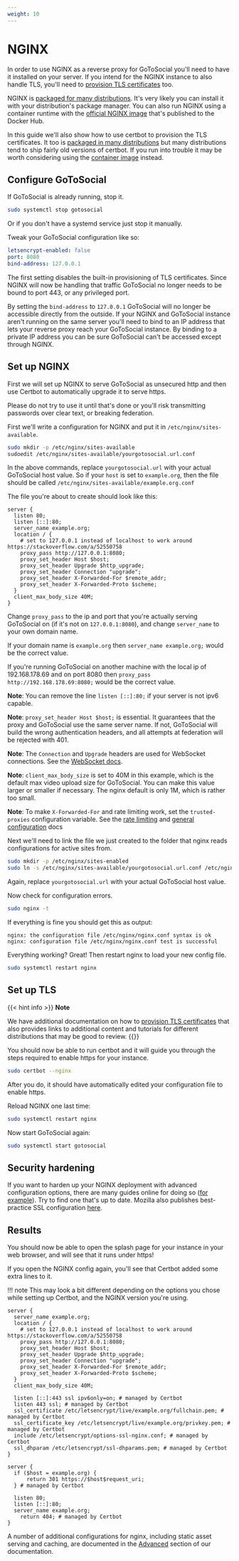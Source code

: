 ```yaml
---
weight: 10
---
```

# NGINX

In order to use NGINX as a reverse proxy for GoToSocial you'll need to have it installed on your server. If you intend for the NGINX instance to also handle TLS, you'll need to [provision TLS certificates](../../../advanced/certificates) too.

NGINX is [packaged for many distributions](https://repology.org/project/nginx/versions). It's very likely you can install it with your distribution's package manager. You can also run NGINX using a container runtime with the [official NGINX image](https://hub.docker.com/_/nginx) that's published to the Docker Hub.

In this guide we'll also show how to use certbot to provision the TLS certificates. It too is [packaged in many distributions](https://repology.org/project/certbot/versions) but many distributions tend to ship fairly old versions of certbot. If you run into trouble it may be worth considering using the [container image](https://hub.docker.com/r/certbot/certbot) instead.

## Configure GoToSocial

If GoToSocial is already running, stop it.

```bash
sudo systemctl stop gotosocial
```

Or if you don't have a systemd service just stop it manually.

Tweak your GoToSocial configuration like so:

```yaml
letsencrypt-enabled: false
port: 8080
bind-address: 127.0.0.1
```

The first setting disables the built-in provisioning of TLS certificates. Since NGINX will now be handling that traffic GoToSocial no longer needs to be bound to port 443, or any privileged port.

By setting the `bind-address` to `127.0.0.1` GoToSocial will no longer be accessible directly from the outside. If your NGINX and GoToSocial instance aren't running on the same server you'll need to bind to an IP address that lets your reverse proxy reach your GoToSocial instance. By binding to a private IP address you can be sure GoToSocial can't be accessed except through NGINX.

## Set up NGINX

First we will set up NGINX to serve GoToSocial as unsecured http and then use Certbot to automatically upgrade it to serve https.

Please do not try to use it until that's done or you'll risk transmitting passwords over clear text, or breaking federation.

First we'll write a configuration for NGINX and put it in `/etc/nginx/sites-available`.

```bash
sudo mkdir -p /etc/nginx/sites-available
sudoedit /etc/nginx/sites-available/yourgotosocial.url.conf
```

In the above commands, replace `yourgotosocial.url` with your actual GoToSocial host value. So if your `host` is set to `example.org`, then the file should be called `/etc/nginx/sites-available/example.org.conf`

The file you're about to create should look like this:

```nginx
server {
  listen 80;
  listen [::]:80;
  server_name example.org;
  location / {
    # set to 127.0.0.1 instead of localhost to work around https://stackoverflow.com/a/52550758
    proxy_pass http://127.0.0.1:8080;
    proxy_set_header Host $host;
    proxy_set_header Upgrade $http_upgrade;
    proxy_set_header Connection "upgrade";
    proxy_set_header X-Forwarded-For $remote_addr;
    proxy_set_header X-Forwarded-Proto $scheme;
  }
  client_max_body_size 40M;
}
```

Change `proxy_pass` to the ip and port that you're actually serving GoToSocial on (if it's not on `127.0.0.1:8080`), and change `server_name` to your own domain name.

If your domain name is `example.org` then `server_name example.org;` would be the correct value.

If you're running GoToSocial on another machine with the local ip of 192.168.178.69 and on port 8080 then `proxy_pass http://192.168.178.69:8080;` would be the correct value.

**Note**: You can remove the line `listen [::]:80;` if your server is not ipv6 capable.

**Note**: `proxy_set_header Host $host;` is essential. It guarantees that the proxy and GoToSocial use the same server name. If not, GoToSocial will build the wrong authentication headers, and all attempts at federation will be rejected with 401.

**Note**: The `Connection` and `Upgrade` headers are used for WebSocket connections. See the [WebSocket docs](../websocket).

**Note**: `client_max_body_size` is set to 40M in this example, which is the default max video upload size for GoToSocial. You can make this value larger or smaller if necessary. The nginx default is only 1M, which is rather too small.

**Note**: To make `X-Forwarded-For` and rate limiting work, set the `trusted-proxies` configuration variable. See the [rate limiting](../../../api/ratelimiting) and [general configuration](../../../configuration/general) docs

Next we'll need to link the file we just created to the folder that nginx reads configurations for active sites from.

```bash
sudo mkdir -p /etc/nginx/sites-enabled
sudo ln -s /etc/nginx/sites-available/yourgotosocial.url.conf /etc/nginx/sites-enabled/
```

Again, replace `yourgotosocial.url` with your actual GoToSocial host value.

Now check for configuration errors.

```bash
sudo nginx -t
```

If everything is fine you should get this as output:

```text
nginx: the configuration file /etc/nginx/nginx.conf syntax is ok
nginx: configuration file /etc/nginx/nginx.conf test is successful
```

Everything working? Great! Then restart nginx to load your new config file.

```bash
sudo systemctl restart nginx
```

## Set up TLS

{{< hint info >}}
**Note**

We have additional documentation on how to [provision TLS certificates](../../../advanced/certificates) that also provides links to additional content and tutorials for different distributions that may be good to review.
{{</hint>}}

You should now be able to run certbot and it will guide you through the steps required to enable https for your instance.

```bash
sudo certbot --nginx
```

After you do, it should have automatically edited your configuration file to enable https.

Reload NGINX one last time:

```bash
sudo systemctl restart nginx
```

Now start GoToSocial again:

```bash
sudo systemctl start gotosocial
```

## Security hardening

If you want to harden up your NGINX deployment with advanced configuration options, there are many guides online for doing so ([for example](https://beaglesecurity.com/blog/article/nginx-server-security.html)). Try to find one that's up to date. Mozilla also publishes best-practice SSL configuration [here](https://ssl-config.mozilla.org/).

## Results

You should now be able to open the splash page for your instance in your web browser, and will see that it runs under https!

If you open the NGINX config again, you'll see that Certbot added some extra lines to it.

!!! note
    This may look a bit different depending on the options you chose while setting up Certbot, and the NGINX version you're using.

```nginx
server {
  server_name example.org;
  location / {
    # set to 127.0.0.1 instead of localhost to work around https://stackoverflow.com/a/52550758
    proxy_pass http://127.0.0.1:8080;
    proxy_set_header Host $host;
    proxy_set_header Upgrade $http_upgrade;
    proxy_set_header Connection "upgrade";
    proxy_set_header X-Forwarded-For $remote_addr;
    proxy_set_header X-Forwarded-Proto $scheme;
  }
  client_max_body_size 40M;

  listen [::]:443 ssl ipv6only=on; # managed by Certbot
  listen 443 ssl; # managed by Certbot
  ssl_certificate /etc/letsencrypt/live/example.org/fullchain.pem; # managed by Certbot
  ssl_certificate_key /etc/letsencrypt/live/example.org/privkey.pem; # managed by Certbot
  include /etc/letsencrypt/options-ssl-nginx.conf; # managed by Certbot
  ssl_dhparam /etc/letsencrypt/ssl-dhparams.pem; # managed by Certbot
}

server {
  if ($host = example.org) {
      return 301 https://$host$request_uri;
  } # managed by Certbot

  listen 80;
  listen [::]:80;
  server_name example.org;
    return 404; # managed by Certbot
}
```

A number of additional configurations for nginx, including static asset serving and caching, are documented in the [Advanced](../../../advanced) section of our documentation.

